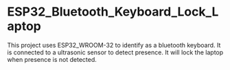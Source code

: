 # ESP32_Bluetooth_Keyboard_Lock_Laptop
This project uses ESP32_WROOM-32 to identify as a bluetooth keyboard. It is connected to a ultrasonic sensor to detect presence. It will lock the laptop when presence is not detected.
